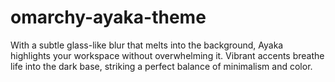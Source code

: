 # omarchy-ayaka-theme
With a subtle glass-like blur that melts into the background, Ayaka highlights your workspace without overwhelming it. Vibrant accents breathe life into the dark base, striking a perfect balance of minimalism and color.
